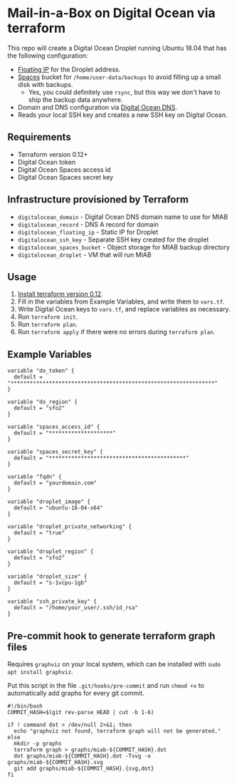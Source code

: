 # Mail-in-a-Box on Digital Ocean via terraform

This repo will create a Digital Ocean Droplet running Ubuntu 18.04 that has the following configuration:
* [Floating IP](https://www.digitalocean.com/docs/networking/floating-ips) for the Droplet address.
* [Spaces](https://www.digitalocean.com/docs/spaces) bucket for `/home/user-data/backups` to avoid filling up a small disk with backups.
  * Yes, you could definitely use `rsync`, but this way we don't have to ship the backup data anywhere.
* Domain and DNS configuration via [Digital Ocean DNS](https://www.digitalocean.com/docs/networking/dns).
* Reads your local SSH key and creates a new SSH key on Digital Ocean.

## Requirements
* Terraform version 0.12+
* Digital Ocean token
* Digital Ocean Spaces access id
* Digital Ocean Spaces secret key

## Infrastructure provisioned by Terraform
* `digitalocean_domain` - Digital Ocean DNS domain name to use for MIAB
* `digitalocean_record` - DNS A record for domain
* `digitalocean_floating_ip` - Static IP for Droplet
* `digitalocean_ssh_key` - Separate SSH key created for the droplet
* `digitalocean_spaces_bucket` - Object storage for MIAB backup directory
* `digitalocean_droplet` - VM that will run MIAB

## Usage
1. [Install terraform version 0.12](https://www.terraform.io/downloads.html).
2. Fill in the variables from Example Variables, and write them to `vars.tf`.
3. Write Digital Ocean keys to `vars.tf`, and replace variables as necessary.
4. Run `terraform init`.
5. Run `terraform plan`.
6. Run `terraform apply` if there were no errors during `terraform plan`.

## Example Variables
```
variable "do_token" {
  default = "****************************************************************"
}

variable "do_region" {
  default = "sfo2"
}

variable "spaces_access_id" {
  default = "********************"
}

variable "spaces_secret_key" {
  default = "*******************************************"
}

variable "fqdn" {
  default = "yourdomain.com"
}

variable "droplet_image" {
  default = "ubuntu-18-04-x64"
}

variable "droplet_private_networking" {
  default = "true"
}

variable "droplet_region" {
  default = "sfo2"
}

variable "droplet_size" {
  default = "s-1vcpu-1gb"
}

variable "ssh_private_key" {
  default = "/home/your_user/.ssh/id_rsa"
}
```

## Pre-commit hook to generate terraform graph files
Requires `graphviz` on your local system, which can be installed with `sudo apt install graphviz`.

Put this script in the file `.git/hooks/pre-commit` and run `chmod +x` to automatically add graphs for every git commit.

```
#!/bin/bash
COMMIT_HASH=$(git rev-parse HEAD | cut -b 1-6)

if ! command dot > /dev/null 2>&1; then
  echo "graphviz not found, terraform graph will not be generated."
else
  mkdir -p graphs
  terraform graph > graphs/miab-${COMMIT_HASH}.dot
  dot graphs/miab-${COMMIT_HASH}.dot -Tsvg -o graphs/miab-${COMMIT_HASH}.svg
  git add graphs/miab-${COMMIT_HASH}.{svg,dot}
fi
```

